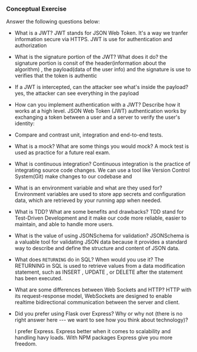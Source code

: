 ### Conceptual Exercise

Answer the following questions below:

- What is a JWT?
JWT stands for JSON Web Token. It's a way we tranfer information secure via HTTPS. JWT is use for authentication and authorization

- What is the signature portion of the JWT?  What does it do?
the signature portion is consit of the header(information about the algorithm) , the payload(data of the user info) and 
the signature is use to verifies that the token is authentic

- If a JWT is intercepted, can the attacker see what's inside the payload?
yes, the attacker can see everything in the payload

- How can you implement authentication with a JWT?  Describe how it works at a high level.
JSON Web Token (JWT) authentication works by exchanging a token between a user and a server to verify the user's identity:

- Compare and contrast unit, integration and end-to-end tests.

- What is a mock? What are some things you would mock?
 A mock test is used as practice for a future real exam. 

- What is continuous integration?
Continuous integration is the practice of integrating source code changes. We can use a tool like Version Control System(Git)  make changes to our codebase and

- What is an environment variable and what are they used for?
Environment variables are used to store app secrets and configuration data,
 which are retrieved by your running app when needed.

- What is TDD? What are some benefits and drawbacks?
TDD stand for Test-Driven Development and it make our code 
 more reliable, easier to maintain, and able to handle more users.


- What is the value of using JSONSchema for validation?
 JSONSchema is a valuable tool for validating JSON data
 because it provides a standard way to describe and define 
 the structure and content of JSON data. 


- What does `RETURNING` do in SQL? When would you use it?
The RETURNING in SQL is used to retrieve values from a data modification
 statement, such as INSERT , UPDATE , or DELETE after the statement has
  been executed.

- What are some differences between Web Sockets and HTTP?
HTTP with its request-response model, WebSockets are 
designed to enable realtime bidirectional communication between 
 the server and client. 

- Did you prefer using Flask over Express? Why or why not (there is no right
  answer here --- we want to see how you think about technology)?

  I prefer Express. Express better when it comes to scalability and handling havy loads. With NPM packages Express give you more freedom.
